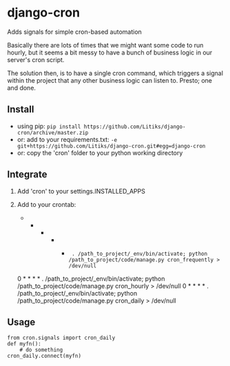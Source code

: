 # django-cron
Adds signals for simple cron-based automation

Basically there are lots of times that we might want some code to run hourly, but it seems a bit messy to have a bunch of business logic in our server's cron script. 

The solution then, is to have a single cron command, which triggers a signal within the project that any other business logic can listen to. Presto; one and done.


Install
-------

- using pip: `pip install https://github.com/Litiks/django-cron/archive/master.zip`
- or: add to your requirements.txt: `-e git+https://github.com/Litiks/django-cron.git#egg=django-cron`
- or: copy the 'cron' folder to your python working directory


Integrate
---------

1. Add 'cron' to your settings.INSTALLED_APPS
2. Add to your crontab:


    * * * * *      . /path_to_project/_env/bin/activate; python /path_to_project/code/manage.py cron_frequently > /dev/null
    0 * * * *      . /path_to_project/_env/bin/activate; python /path_to_project/code/manage.py cron_hourly > /dev/null
    0 * * * *      . /path_to_project/_env/bin/activate; python /path_to_project/code/manage.py cron_daily > /dev/null


Usage
-----

    from cron.signals import cron_daily
    def myfn():
        # do something
    cron_daily.connect(myfn)
    

